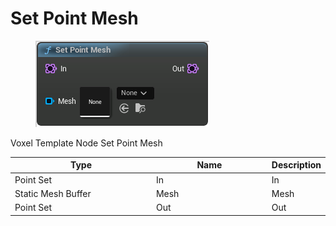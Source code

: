 # Set Point Mesh

<div align="left" data-full-width="false">

<figure><img src="Set_Point_Mesh.png" alt=""><figcaption></figcaption></figure>

</div>

Voxel Template Node Set Point Mesh

<table>
<thead><tr><th width="250">Type</th><th width="200">Name</th><th>Description</th></tr></thead>
<tbody>
<tr><td>Point Set</td><td>In</td><td>In</td></tr>
<tr><td>Static Mesh Buffer</td><td>Mesh</td><td>Mesh</td></tr>
<tr><td>Point Set</td><td>Out</td><td>Out</td></tr>
</tbody>
</table>